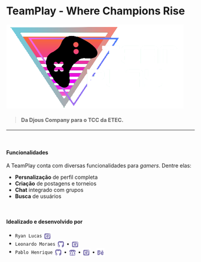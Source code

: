 # TeamPlay - Where Champions Rise
![TeamPlay](/public/assets/Logo_Full.png)


>#### Da Djous Company para o TCC da ETEC.

___

<br>

#### Funcionalidades

A TeamPlay conta com diversas funcionalidades para *gamers*. Dentre elas:

- **Persnalização** de perfil completa
- **Criação** de postagens e torneios
- **Chat** integrado com grupos
- **Busca** de usuários  

<br>

#### Idealizado e desenvolvido por

- ``Ryan Lucas`` <a href="https://www.instagram.com/ryanvl22/" title="Instagram"><img align="center" src="/public/assets/icons/social_icon_ig.png" width="22" height="22"></a>
- ``Leonardo Moraes`` <a href="https://github.com/Leonardo17102006" title="GitHub"><img align="center" src="/public/assets/icons/social_icon_gh.png" width="22" height="22"></a> • <a href="https://www.instagram.com/leonardodagracamoraes/" title="Instagram"><img align="center" src="/public/assets/icons/social_icon_ig.png" width="22" height="22"></a>
- ``Pablo Henrique`` <a href="https://github.com/Patagonias1/" title="GitHub"><img align="center" src="/public/assets/icons/social_icon_gh.png" width="22" height="22"></a> • <a href="https://swarm7619.itch.io" title="Itch.io"><img align="center" src="/public/assets/icons/social_icon_it.png" width="22" height="22"></a> • <a href="https://www.instagram.com/oz.swarm/" title="Instagram"><img align="center" src="/public/assets/icons/social_icon_ig.png" width="22" height="22"></a> • <a href="https://www.behance.net/swarm7619" title="Behance"><img align="center" src="/public/assets/icons/social_icon_be.png" width="22" height="22"></a>